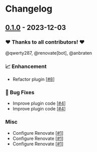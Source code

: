 # Changelog

## [0.1.0](https://github.com/woodpecker-ci/plugin-extend-env/releases/tag/0.1.0) - 2023-12-03

### ❤️ Thanks to all contributors! ❤️

@qwerty287, @renovate[bot], @anbraten

### 📈 Enhancement

- Refactor plugin [[#8](https://github.com/woodpecker-ci/plugin-extend-env/pull/8)]

### 🐛 Bug Fixes

- Improve plugin code [[#4](https://github.com/woodpecker-ci/plugin-extend-env/pull/4)]
- Improve plugin code [[#4](https://github.com/woodpecker-ci/plugin-extend-env/pull/4)]

### Misc

- Configure Renovate [[#1](https://github.com/woodpecker-ci/plugin-extend-env/pull/1)]
- Configure Renovate [[#1](https://github.com/woodpecker-ci/plugin-extend-env/pull/1)]
- Configure Renovate [[#1](https://github.com/woodpecker-ci/plugin-extend-env/pull/1)]
